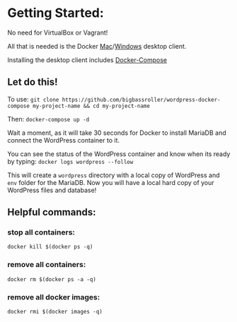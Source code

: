 # Getting Started:
No need for VirtualBox or Vagrant!

All that is needed is the Docker [Mac](https://docs.docker.com/docker-for-mac/ "Get Started with Docker for Mac")/[Windows](https://docs.docker.com/docker-for-windows/ "Get Started with Docker for Windows") desktop client.

Installing the desktop client includes [Docker-Compose](https://docs.docker.com/compose/ "Docker Compose")

## Let do this!

To use:
`git clone https://github.com/bigbassroller/wordpress-docker-compose my-project-name && cd my-project-name`

Then:
`docker-compose up -d`

Wait a moment, as it will take 30 seconds for Docker to install MariaDB and connect the WordPress container to it. 

You can see the status of the WordPress container and know when its ready by typing:
`docker logs wordpress --follow`

This will create a `wordpress` directory with a local copy of WordPress and `env` folder for the MariaDB. Now you will have a local hard copy of your WordPress files and database!

## Helpful commands:
### stop all containers:
`docker kill $(docker ps -q)`

### remove all containers:
`docker rm $(docker ps -a -q)`

### remove all docker images:
`docker rmi $(docker images -q)`
